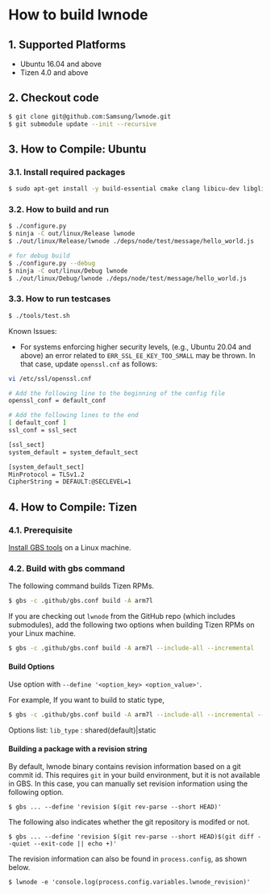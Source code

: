 # How to build lwnode

## 1. Supported Platforms
* Ubuntu 16.04 and above
* Tizen 4.0 and above

## 2. Checkout code
```sh
$ git clone git@github.com:Samsung/lwnode.git
$ git submodule update --init --recursive
```

## 3. How to Compile: Ubuntu
### 3.1. Install required packages
```sh
$ sudo apt-get install -y build-essential cmake clang libicu-dev libglib2.0-dev
```

### 3.2. How to build and run
```sh
$ ./configure.py
$ ninja -C out/linux/Release lwnode
$ ./out/linux/Release/lwnode ./deps/node/test/message/hello_world.js
```

```sh
# for debug build
$ ./configure.py --debug
$ ninja -C out/linux/Debug lwnode
$ ./out/linux/Debug/lwnode ./deps/node/test/message/hello_world.js
```

### 3.3. How to run testcases
```sh
$ ./tools/test.sh
```

Known Issues:
* For systems enforcing higher security levels, (e.g., Ubuntu 20.04 and above) an error related to `ERR_SSL_EE_KEY_TOO_SMALL` may be thrown. In that case, update `openssl.cnf` as follows:

```sh
vi /etc/ssl/openssl.cnf

# Add the following line to the beginning of the config file
openssl_conf = default_conf

# Add the following lines to the end
[ default_conf ]
ssl_conf = ssl_sect

[ssl_sect]
system_default = system_default_sect

[system_default_sect]
MinProtocol = TLSv1.2
CipherString = DEFAULT:@SECLEVEL=1
```

## 4. How to Compile: Tizen
### 4.1. Prerequisite
[Install GBS tools](https://docs.tizen.org/platform/developing/installing/) on a Linux machine.

### 4.2. Build with gbs command
The following command builds Tizen RPMs.

```sh
$ gbs -c .github/gbs.conf build -A arm7l
```

If you are checking out `lwnode` from the GitHub repo (which includes submodules), add the following two options when building Tizen RPMs on your Linux machine.

```sh
$ gbs -c .github/gbs.conf build -A arm7l --include-all --incremental
```

#### Build Options
Use option with `--define '<option_key> <option_value>'`.

For example, If you want to build to static type,
```sh
$ gbs -c .github/gbs.conf build -A arm7l --include-all --incremental --define 'lib_type static'
```

Options list:
`lib_type` : shared(default)|static

#### Building a package with a revision string

By default, lwnode binary contains revision information based on a git commit
id. This requires `git` in your build environment, but it is not available in
GBS. In this case, you can manually set revision information using the following
option.

```console
$ gbs ... --define 'revision $(git rev-parse --short HEAD)'
```

The following also indicates whether the git repository is modifed or not.
```console
$ gbs ... --define 'revision $(git rev-parse --short HEAD)$(git diff --quiet --exit-code || echo +)'
```

The revision information can also be found in `process.config`, as shown below.

```console
$ lwnode -e 'console.log(process.config.variables.lwnode_revision)'
```
